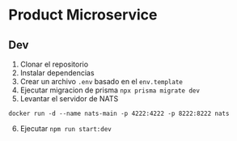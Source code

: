 # Product Microservice

## Dev

1. Clonar el repositorio
2. Instalar dependencias
3. Crear un archivo `.env` basado en el `env.template`
4. Ejecutar migracion de prisma `npx prisma migrate dev`
5. Levantar el servidor de NATS
```
docker run -d --name nats-main -p 4222:4222 -p 8222:8222 nats
```
6. Ejecutar `npm run start:dev`